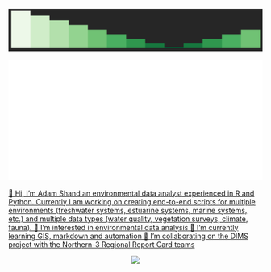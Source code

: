 ![alt text](https://raw.githubusercontent.com/add-am/add-am/master/profile.gif)
  
<div align="center">
  <a href="https://github.com/add-am/add-amn/blame/master/Adam-Shand.svg">
    <img alt="Click to see the source" height="240" src="Adam-Shand.svg" width="1000" />
</div>
  
  
  
  
  
  
  
  
  
👋 Hi, I’m Adam Shand an environmental data analyst experienced in R and Python.
    Currently I am working on creating end-to-end scripts for multiple environments (freshwater systems, estuarine systems, marine systems, etc.)
    and multiple data types (water quality, vegetation surveys, climate, fauna).
    👀 I’m interested in environmental data analysis
🌱 I’m currently learning GIS, markdown and automation
💞️ I’m collaborating on the DIMS project with the Northern-3 Regional Report Card teams 

<p align="center"> <img src="https://github-readme-stats.vercel.app/api?username=add-am&show_icons=true&bg_color=30,e96443,904e95&title_color=fff&text_color=fff&icon_color=fff" />

  
  

  
  
  <!---
add-am/add-am is a ✨ special ✨ repository because its `README.md` (this file) appears on your GitHub profile.
You can click the Preview link to take a look at your changes.
--->
